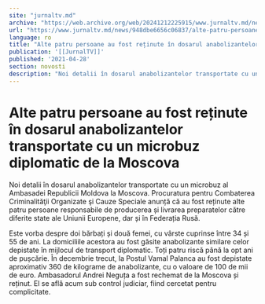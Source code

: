 ```yaml
---
site: "jurnaltv.md"
archive: "https://web.archive.org/web/20241212225915/www.jurnaltv.md/news/948dbe6656c06837/alte-patru-persoane-au-fost-retinute-in-dosarul-anabolizantelor-transportate-cu-un-microbuz-diplomatic-de-la-moscova.html?utm_source=RSS&utm_medium=RSS&utm_campaign=RSS"
url: "https://www.jurnaltv.md/news/948dbe6656c06837/alte-patru-persoane-au-fost-retinute-in-dosarul-anabolizantelor-transportate-cu-un-microbuz-diplomatic-de-la-moscova.html"
language: ro
title: "Alte patru persoane au fost reținute în dosarul anabolizantelor transportate cu un microbuz diplomatic de la Moscova"
publication: '[[JurnalTV]]'
published: '2021-04-28'
section: novosti
description: "Noi detalii în dosarul anabolizantelor transportate cu un microbuz al Ambasadei Republicii Moldova la Moscova. Procuratura pentru Combaterea Criminalităţii Organizate şi Cauze Speciale anunță că au fost reținute alte patru persoane responsabile de producerea și livrarea preparatelor către diferite state ale Uniunii Europene, dar și în Federația Rusă."
---
```


# Alte patru persoane au fost reținute în dosarul anabolizantelor transportate cu un microbuz diplomatic de la Moscova

Noi detalii în dosarul anabolizantelor transportate cu un microbuz al Ambasadei Republicii Moldova la Moscova. Procuratura pentru Combaterea Criminalităţii Organizate şi Cauze Speciale anunță că au fost reținute alte patru persoane responsabile de producerea și livrarea preparatelor către diferite state ale Uniunii Europene, dar și în Federația Rusă.

Este vorba despre doi bărbați și două femei, cu vârste cuprinse între 34 și 55 de ani. La domiciliile acestora au fost găsite anabolizante similare celor depistate în mijlocul de transport diplomatic. Toți patru riscă până la opt ani de pușcărie. În decembrie trecut, la Postul Vamal Palanca au fost depistate aproximativ 360 de kilograme de anabolizante, cu o valoare de 100 de mii de euro. Ambasadorul Andrei Neguța a fost rechemat de la Moscova și reținut. El se află acum sub control judiciar, fiind cercetat pentru complicitate.